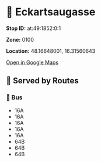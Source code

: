 # 🚉 Eckartsaugasse


**Stop ID:** at:49:1852:0:1

**Zone:** 0100

**Location:** 48.16648001, 16.31560643

[Open in Google Maps](https://www.google.com/maps?q=48.16648001,16.31560643)

## 🚆 Served by Routes

### 🚌 Bus
- 16A
- 16A
- 16A
- 16A
- 16A
- 64B
- 64B
- 64B